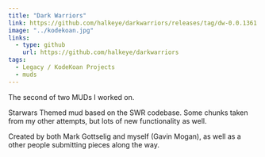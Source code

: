 ```yaml
---
title: "Dark Warriors"
link: https://github.com/halkeye/darkwarriors/releases/tag/dw-0.0.1361
image: "../kodekoan.jpg"
links:
  - type: github
    url: https://github.com/halkeye/darkwarriors
tags:
  - Legacy / KodeKoan Projects
  - muds
---
```

The second of two MUDs I worked on.

Starwars Themed mud based on the SWR codebase. Some chunks taken from my other attempts, but lots of new functionality as well.

Created by both Mark Gottselig and myself (Gavin Mogan), as well as a other people submitting pieces along the way.
